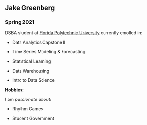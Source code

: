 ## Jake Greenberg

### Spring 2021 

DSBA student at [Florida Polytechnic University](https://www.floridapoly.edu) currently enrolled in: 

- Data Analytics Capstone II

- Time Series Modeling & Forecasting

- Statistical Learning

- Data Warehousing

- Intro to Data Science

**Hobbies:**

I am _passionate about_: 

- Rhythm Games

- Student Government
